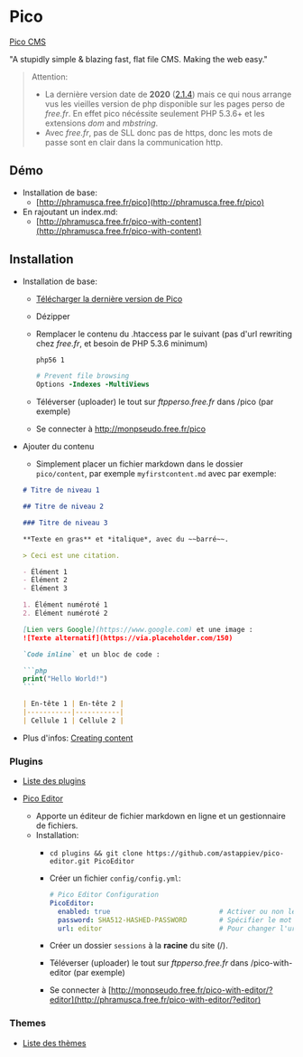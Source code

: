# Pico

[Pico CMS](https://picocms.org/)

"A stupidly simple & blazing fast, flat file CMS. Making the web easy."

> Attention:
>
> - La dernière version date de **2020** ([2.1.4](https://github.com/picocms/Pico/releases/tag/v2.1.4)) mais ce qui nous arrange vus les vieilles version de php disponible sur les pages perso de *free.fr*. En effet pico nécéssite seulement PHP 5.3.6+ et les extensions *dom* and *mbstring*.
> - Avec *free.fr*, pas de SLL donc pas de https, donc les mots de passe sont en clair dans la communication http.

## Démo

- Installation de base:
  - [http://phramusca.free.fr/pico](http://phramusca.free.fr/pico)
- En rajoutant un index.md:
  - [http://phramusca.free.fr/pico-with-content](http://phramusca.free.fr/pico-with-content)

## Installation

- Installation de base:
  - [Télécharger la dernière version de Pico](https://github.com/picocms/Pico/releases/latest)
  - Dézipper
  - Remplacer le contenu du .htaccess par le suivant (pas d'url rewriting chez *free.fr*, et besoin de PHP 5.3.6 minimum)

      ```apache
      php56 1

      # Prevent file browsing
      Options -Indexes -MultiViews
      ```

  - Téléverser (uploader) le tout sur *ftpperso.free.fr* dans /pico (par exemple)
  - Se connecter à http://monpseudo.free.fr/pico
- Ajouter du contenu
  - Simplement placer un fichier markdown dans le dossier `pico/content`, par exemple `myfirstcontent.md` avec par exemple:

  ``````markdown
  # Titre de niveau 1

  ## Titre de niveau 2

  ### Titre de niveau 3

  **Texte en gras** et *italique*, avec du ~~barré~~.

  > Ceci est une citation.

  - Élément 1
  - Élément 2
  - Élément 3

  1. Élément numéroté 1
  2. Élément numéroté 2

  [Lien vers Google](https://www.google.com) et une image :  
  ![Texte alternatif](https://via.placeholder.com/150)

  `Code inline` et un bloc de code :

  ```php
  print("Hello World!")
  ```

  | En-tête 1 | En-tête 2 |
  |-----------|-----------|
  | Cellule 1 | Cellule 2 |
  ``````

- Plus d'infos: [Creating content](https://picocms.org/docs/#creating-content)

### Plugins

- [Liste des plugins](https://picocms.org/plugins/)

- [Pico Editor](https://github.com/astappiev/pico-editor)
  - Apporte un éditeur de fichier markdown en ligne et un gestionnaire de fichiers.
  - Installation:
    - `cd plugins && git clone https://github.com/astappiev/pico-editor.git PicoEditor`
    - Créer un fichier `config/config.yml`:

      ```yaml
      # Pico Editor Configuration
      PicoEditor:
        enabled: true                           # Activer ou non le plugin.
        password: SHA512-HASHED-PASSWORD        # Spécifier le mot de passe voulu, hashé en SHA512 (https://sha512.online/).
        url: editor                             # Pour changer l'url de l'éditeur.
      ```
    - Créer un dossier `sessions` à la **racine** du site (/).
    - Téléverser (uploader) le tout sur *ftpperso.free.fr* dans /pico-with-editor (par exemple)
    - Se connecter à [http://monpseudo.free.fr/pico-with-editor/?editor](http://phramusca.free.fr/pico-with-editor/?editor)

### Themes

- [Liste des thèmes](https://picocms.org/themes/)

